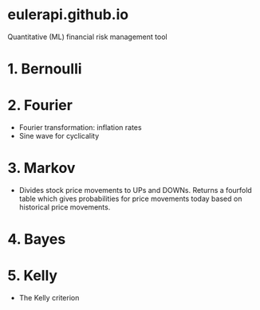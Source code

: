 # eulerapi.github.io

Quantitative (ML) financial risk management tool

# 1. Bernoulli
# 2. Fourier
 - Fourier transformation: inflation rates
 - Sine wave for cyclicality
# 3. Markov
- Divides stock price movements to UPs and DOWNs. Returns a fourfold table which gives probabilities for price movements today based on historical price movements.
# 4. Bayes
# 5. Kelly
- The Kelly criterion
